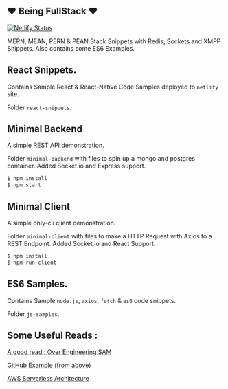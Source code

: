## ❤️ Being FullStack ❤️

[![Netlify Status](https://api.netlify.com/api/v1/badges/efebf3ed-578f-4ee7-aebb-97cd0cb70ea3/deploy-status)](https://app.netlify.com/sites/reactfullstack/deploys)

MERN, MEAN, PERN &amp; PEAN Stack Snippets with Redis, Sockets and XMPP Snippets. Also contains some ES6 Examples.

## React Snippets.

Contains Sample React & React-Native Code Samples deployed to ```netlify``` site.

Folder ```react-snippets```. 

## Minimal Backend 

A simple REST API demonstration. 

Folder ```minimal-backend``` with files to spin up a mongo and postgres container. 
Added Socket.io and Express support. 

```bash
$ npm install 
$ npm start
```

## Minimal Client

A simple only-cli client demonstration. 

Folder ```minimal-client``` with files to make a HTTP Request with Axios to a REST Endpoint. 
Added Socket.io and React Support. 

```bash
$ npm install 
$ npm run client
```
## ES6 Samples.

Contains Sample ```node.js```, ```axios```, ```fetch``` & ```es6``` code snippets.

Folder ```js-samples```. 

## Some Useful Reads : 

[A good read : Over Engineering SAM](https://medium.com/better-programming/automated-netlify-builds-only-when-you-need-them-723a14ad3dfb)

[GitHub Example (from above)](https://github.com/cpv123/serverless-application-coffee-shops)

[AWS Serverless Architecture](https://aws.amazon.com/serverless/sam/)
